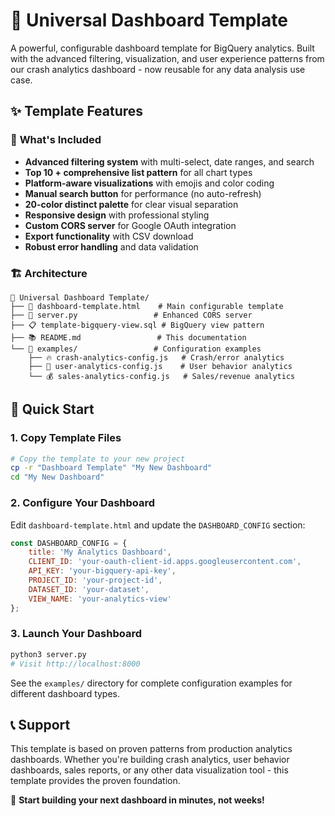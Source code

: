 # 🚀 Universal Dashboard Template

A powerful, configurable dashboard template for BigQuery analytics. Built with the advanced filtering, visualization, and user experience patterns from our crash analytics dashboard - now reusable for any data analysis use case.

## ✨ Template Features

### 🎯 **What's Included**
- **Advanced filtering system** with multi-select, date ranges, and search
- **Top 10 + comprehensive list pattern** for all chart types
- **Platform-aware visualizations** with emojis and color coding
- **Manual search button** for performance (no auto-refresh)
- **20-color distinct palette** for clear visual separation
- **Responsive design** with professional styling
- **Custom CORS server** for Google OAuth integration
- **Export functionality** with CSV download
- **Robust error handling** and data validation

### 🏗️ **Architecture**
```
📁 Universal Dashboard Template/
├── 📄 dashboard-template.html    # Main configurable template
├── 🐍 server.py                 # Enhanced CORS server
├── 📋 template-bigquery-view.sql # BigQuery view pattern
├── 📚 README.md                 # This documentation
└── 📂 examples/                 # Configuration examples
    ├── 🔥 crash-analytics-config.js   # Crash/error analytics
    ├── 👥 user-analytics-config.js    # User behavior analytics  
    └── 💰 sales-analytics-config.js   # Sales/revenue analytics
```

## 🚀 Quick Start

### 1. **Copy Template Files**
```bash
# Copy the template to your new project
cp -r "Dashboard Template" "My New Dashboard"
cd "My New Dashboard"
```

### 2. **Configure Your Dashboard**
Edit `dashboard-template.html` and update the `DASHBOARD_CONFIG` section:

```javascript
const DASHBOARD_CONFIG = {
    title: 'My Analytics Dashboard',
    CLIENT_ID: 'your-oauth-client-id.apps.googleusercontent.com',
    API_KEY: 'your-bigquery-api-key', 
    PROJECT_ID: 'your-project-id',
    DATASET_ID: 'your-dataset',
    VIEW_NAME: 'your-analytics-view'
};
```

### 3. **Launch Your Dashboard**
```bash
python3 server.py
# Visit http://localhost:8000
```

See the `examples/` directory for complete configuration examples for different dashboard types.

## 📞 **Support**

This template is based on proven patterns from production analytics dashboards. Whether you're building crash analytics, user behavior dashboards, sales reports, or any other data visualization tool - this template provides the proven foundation.

🎯 **Start building your next dashboard in minutes, not weeks!**